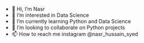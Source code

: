 - 👋 Hi, I’m Nasr 
- 👀 I’m interested in Data Science
- 🌱 I’m currently learning Python and Data Science
- 💞️ I’m looking to collaborate on Python projects
- 📫 How to reach me instagram @nasr_hussain_syed

<!---
nas16r/nas16r is a ✨ special ✨ repository because its `README.md` (this file) appears on your GitHub profile.
You can click the Preview link to take a look at your changes.
--->
